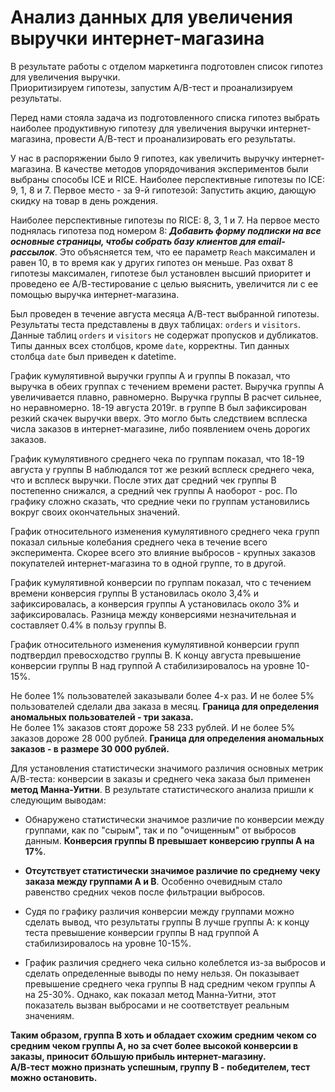 # Анализ данных для увеличения выручки интернет-магазина   

В результате работы с отделом маркетинга подготовлен список гипотез для увеличения выручки.         
Приоритизируем гипотезы, запустим A/B-тест и проанализируем результаты.   

Перед нами стояла задача из подготовленного списка гипотез выбрать наиболее продуктивную гипотезу для увеличения выручки интернет-магазина, провести А/В-тест и проанализировать его результаты.    

У нас в распоряжении было 9 гипотез, как увеличить выручку интернет-магазина. В качестве методов упорядочивания экспериментов были выбраны способы ICE и RICE. Наиболее перспективные гипотезы по ICE: 9, 1, 8 и 7. Первое место - за 9-й гипотезой: Запустить акцию, дающую скидку на товар в день рождения.   

Наиболее перспективные гипотезы по RICE: 8, 3, 1 и 7. На первое место поднялась гипотеза под номером 8: ***Добавить форму подписки на все основные страницы, чтобы собрать базу клиентов для email-рассылок***. Это объясняется тем, что ее параметр `Reach` максимален и равен 10, в то время как у других гипотез он меньше. Раз охват 8 гипотезы максимален, гипотезе был установлен высший приоритет и проведено ее А/В-тестирование с целью выяснить, увеличится ли с ее помощью выручка интернет-магазина.      

Был проведен в течение августа месяца А/В-тест выбранной гипотезы. Результаты теста представлены в двух таблицах: `orders` и `visitors`. Данные таблиц `orders` и `visitors` не содержат пропусков и дубликатов. Типы данных всех столбцов, кроме `date`, корректны. Тип данных столбца `date` был приведен к datetime.      

График кумулятивной выручки группы А и группы В показал, что выручка в обеих группах с течением времени растет. Выручка группы А увеличивается плавно, равномерно. Выручка группы В расчет сильнее, но неравномерно. 18-19 августа 2019г. в группе В был зафиксирован резкий скачек выручки вверх. Это могло быть следствием всплеска числа заказов в интернет-магазине, либо появлением очень дорогих заказов.    

График кумулятивного среднего чека по группам показал, что 18-19 августа у группы В наблюдался тот же резкий всплеск среднего чека, что и всплеск выручки. После этих дат средний чек группы В постепенно снижался, а средний чек группы А наоборот - рос.
По графику сложно сказать, что средние чеки по группам установились вокруг своих окончательных значений.    


График относительного изменения кумулятивного среднего чека групп показал сильные колебания среднего чека в течение всего эксперимента. Скорее всего это влияние выбросов - крупных заказов покупателей интернет-магазина то в одной группе, то в другой.     

График кумулятивной конверсии по группам показал, что с течением времени конверсия группы В установилась около 3,4% и зафиксировалась, а конверсия группы А установилась около 3% и зафиксировалась. Разница между конверсиями незначительная и составляет 0.4% в пользу группы В.      

График относительного изменения кумулятивной конверсии групп подтвердил превосходство группы В. К концу августа превышение конверсии группы В над группой А стабилизировалось на уровне 10-15%.      

Не более 1% пользователей заказывали более 4-х раз. И не более 5% пользователей сделали два заказа в месяц. **Граница для определения аномальных пользователей  - три заказа.**    
Не более 1% заказов стоят дороже 58 233 рублей. И не более 5% заказов дороже 28 000 рублей. **Граница для определения аномальных заказов - в размере 30 000 рублей.**   

Для установления статистически значимого различия основных метрик А/В-теста: конверсии в заказы и среднего чека заказа был применен **метод Манна-Уитни**. В результате статистического анализа пришли к следующим выводам:              

- Обнаружено статистически значимое различие по конверсии между группами, как по "сырым", так и по "очищенным" от выбросов данным. **Конверсия группы В превышает конверсию группы А на 17%**.     

- **Отсутствует статистически значимое различие по среднему чеку заказа между группами А и В**. Особенно очевидным стало равенство средних чеков после фильтрации выбросов.         

- Судя по графику различия конверсии между группами можно сделать вывод, что результаты группы В лучше группы А: к концу теста превышение конверсии группы В над группой А стабилизировалось на уровне 10-15%.      

- График различия среднего чека сильно колеблется из-за выбросов и сделать определенные выводы по нему нельзя. Он показывает превышение среднего чека группы В над средним чеком группы А на 25-30%. Однако, как показал метод Манна-Уитни, этот показатель вызван выбросами и не соответствует реальным значениям.      

**Таким образом, группа В хоть и обладает схожим средним чеком со средним чеком группы А, но за счет более высокой конверсии в заказы, приносит бОльшую прибыль интернет-магазину.   
А/В-тест можно признать успешным, группу В - победителем, тест можно остановить.**   
